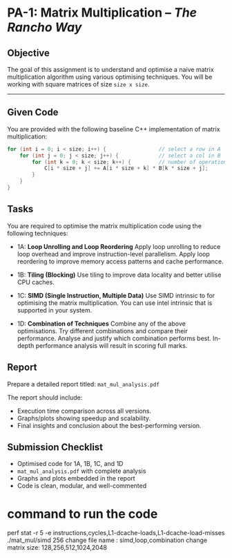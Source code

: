 # PA-1: Matrix Multiplication – *The Rancho Way*

## Objective

The goal of this assignment is to understand and optimise a naive matrix multiplication algorithm using various optimising techniques. You will be working with square matrices of size `size x size`.

---

## Given Code

You are provided with the following baseline C++ implementation of matrix multiplication:

```cpp
for (int i = 0; i < size; i++) {                 // select a row in A
    for (int j = 0; j < size; j++) {             // select a col in B
        for (int k = 0; k < size; k++) {         // number of operations for each element in C
            C[i * size + j] += A[i * size + k] * B[k * size + j];
        }
    }
}
```

## Tasks

You are required to optimise the matrix multiplication code using the following techniques:

- 1A: **Loop Unrolling and Loop Reordering**
	Apply loop unrolling to reduce loop overhead and improve instruction-level parallelism.
	Apply loop reordering to improve memory access patterns and cache performance.

- 1B: **Tiling (Blocking)**
	Use tiling to improve data locality and better utilise CPU caches.

- 1C: **SIMD (Single Instruction, Multiple Data)**
	Use SIMD intrinsic to for optimising the matrix multiplication. You can use intel intrinsic that is supported in your system.

- 1D: **Combination of Techniques**
	Combine any of the above optimisations.
	Try different combinations and compare their performance.
	Analyse and justify which combination performs best.
	In-depth performance analysis will result in scoring full marks.

## Report

Prepare a detailed report titled: `mat_mul_analysis.pdf`

The report should include:
- Execution time comparison across all versions.
- Graphs/plots showing speedup and scalability.
- Final insights and conclusion about the best-performing version.

## Submission Checklist

- Optimised code for 1A, 1B, 1C, and 1D
- `mat_mul_analysis.pdf` with complete analysis
- Graphs and plots embedded in the report
- Code is clean, modular, and well-commented



# command to run the code
perf stat -r 5 -e instructions,cycles,L1-dcache-loads,L1-dcache-load-misses ./mat_mul/simd 256
change file name : simd,loop,combination
change matrix size: 128,256,512,1024,2048